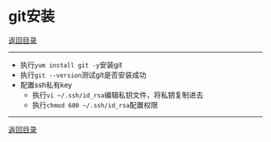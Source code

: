 # git安装

[返回目录](/linux/README.md)

---

- 执行`yum install git -y`安装git
- 执行`git --version`测试git是否安装成功
- 配置ssh私有key
  - 执行`vi ~/.ssh/id_rsa`编辑私钥文件，将私钥复制进去
  - 执行`chmod 600 ~/.ssh/id_rsa`配置权限

---
[返回目录](/linux/README.md)
